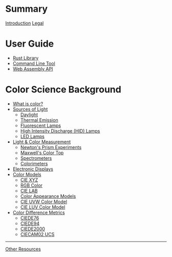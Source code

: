 # Summary

[Introduction](./intro.md)
[Legal](./legal.md)

# User Guide

- [Rust Library]()
- [Command Line Tool]()
- [Web Assembly API]()

# Color Science Background

- [What is color?]()
- [Sources of Light]()
    - [Daylight]()
    - [Thermal Emission]()
    - [Fluorescent Lamps]()
    - [High Intensity Discharge (HID) Lamps]()
    - [LED Lamps]()
- [Light & Color Measurement]()
    - [Newton's Prism Experiments]()
    - [Maxwell's Color Top]()
    - [Spectrometers]()
    - [Colorimeters]()
- [Electronic Displays]()
- [Color Models](models/index.md)
    - [CIE XYZ](models/ciexyz.md)
    - [RGB Color](models/rgb.md)
    - [CIE LAB](models/cielab.md)
    - [Color Appearance Models](models/ciecam.md)
    - [CIE UVW Color Model](models/cieuvw.md)
    - [CIE LUV Color Model](models/cieluv.md)
- [Color Difference Metrics](differences/index.md)
    - [CIEDE76](differences/ciede76.md)
    - [CIEDE94](differences/ciede94.md)
    - [CIEDE2000](differences/ciede2000.md)
    - [CIECAM02 UCS](differences/ciecam02.md)

------------
[Other Resources]()
